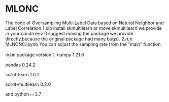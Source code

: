 # MLONC
The code of Oversampling Multi-Label Data based on Natural Neighbor and Label Correlation
1.pip install skmultilearn or move skmultilearn we provide in your conda env (I suggest moving the package we provide directly,because the original package had many bugs).
2.run MLNONC.ipynb You can adjust the sampling rate from the "main" function.


main package version：
numpy                              1.21.6 

pandas                             0.24.2 

scikit-learn                       1.0.2   

scikit-multilearn                  0.2.0  

and python==3.7

